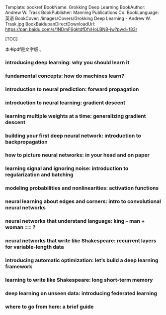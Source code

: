 Template: bookref
BookName: Grokking Deep Learning
BookAuthor: Andrew W. Trask
BookPublisher: Manning Publications Co.
BookLanguage: 英语
BookCover: /images/Covers/Grokking Deep Learning - Andrew W. Trask.jpg
BookBaidupanDirectDownloadUrl: https://pan.baidu.com/s/1NDmF6gktdfDfxHoLBN8-jw?pwd=f83r 



[TOC]

本书pdf是文字版 。


### introducing deep learning: why you should learn it
### fundamental concepts: how do machines learn?
### introduction to neural prediction: forward propagation
### introduction to neural learning: gradient descent
### learning multiple weights at a time: generalizing gradient descent
### building your first deep neural network: introduction to backpropagation
### how to picture neural networks: in your head and on paper
### learning signal and ignoring noise: introduction to regularization and batching
### modeling probabilities and nonlinearities: activation functions
### neural learning about edges and corners: intro to convolutional neural networks
### neural networks that understand language: king – man + woman == ?
### neural networks that write like Shakespeare: recurrent layers for variable-length data
### introducing automatic optimization: let’s build a deep learning framework
### learning to write like Shakespeare: long short-term memory
### deep learning on unseen data: introducing federated learning
### where to go from here: a brief guide